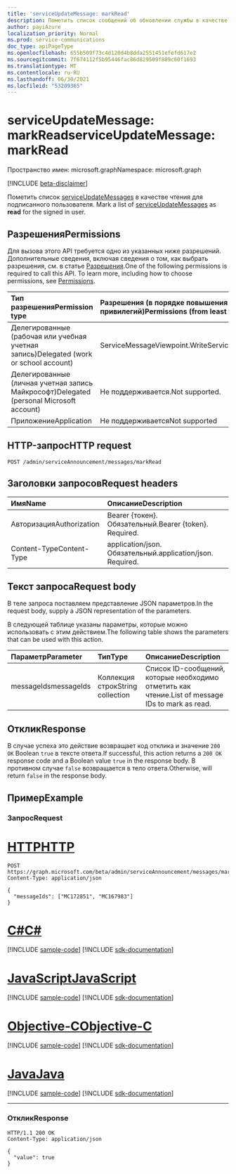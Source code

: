 ```yaml
---
title: 'serviceUpdateMessage: markRead'
description: Пометить список сообщений об обновлении службы в качестве чтения для подписанного пользователя.
author: payiAzure
localization_priority: Normal
ms.prod: service-communications
doc_type: apiPageType
ms.openlocfilehash: 655b509f73c4d120d4b8dda2551451efefd617e2
ms.sourcegitcommit: 7f674112f5b95446fac86d829509f889c60f1693
ms.translationtype: MT
ms.contentlocale: ru-RU
ms.lasthandoff: 06/30/2021
ms.locfileid: "53209365"
---
```

# <a name="serviceupdatemessage-markread"></a><span data-ttu-id="12f58-103">serviceUpdateMessage: markRead</span><span class="sxs-lookup"><span data-stu-id="12f58-103">serviceUpdateMessage: markRead</span></span>
<span data-ttu-id="12f58-104">Пространство имен: microsoft.graph</span><span class="sxs-lookup"><span data-stu-id="12f58-104">Namespace: microsoft.graph</span></span>

[!INCLUDE [beta-disclaimer](../../includes/beta-disclaimer.md)]

<span data-ttu-id="12f58-105">Пометить список [serviceUpdateMessages](../resources/serviceupdatemessage.md) в качестве чтения для подписанного пользователя. </span><span class="sxs-lookup"><span data-stu-id="12f58-105">Mark a list of [serviceUpdateMessages](../resources/serviceupdatemessage.md) as **read** for the signed in user.</span></span>

## <a name="permissions"></a><span data-ttu-id="12f58-106">Разрешения</span><span class="sxs-lookup"><span data-stu-id="12f58-106">Permissions</span></span>
<span data-ttu-id="12f58-p101">Для вызова этого API требуется одно из указанных ниже разрешений. Дополнительные сведения, включая сведения о том, как выбрать разрешения, см. в статье [Разрешения](/graph/permissions-reference).</span><span class="sxs-lookup"><span data-stu-id="12f58-p101">One of the following permissions is required to call this API. To learn more, including how to choose permissions, see [Permissions](/graph/permissions-reference).</span></span>

|<span data-ttu-id="12f58-109">Тип разрешения</span><span class="sxs-lookup"><span data-stu-id="12f58-109">Permission type</span></span>|<span data-ttu-id="12f58-110">Разрешения (в порядке повышения привилегий)</span><span class="sxs-lookup"><span data-stu-id="12f58-110">Permissions (from least to most privileged)</span></span>|
|:---|:---|
|<span data-ttu-id="12f58-111">Делегированные (рабочая или учебная учетная запись)</span><span class="sxs-lookup"><span data-stu-id="12f58-111">Delegated (work or school account)</span></span>|<span data-ttu-id="12f58-112">ServiceMessageViewpoint.Write</span><span class="sxs-lookup"><span data-stu-id="12f58-112">ServiceMessageViewpoint.Write</span></span>|
|<span data-ttu-id="12f58-113">Делегированные (личная учетная запись Майкрософт)</span><span class="sxs-lookup"><span data-stu-id="12f58-113">Delegated (personal Microsoft account)</span></span>|<span data-ttu-id="12f58-114">Не поддерживается.</span><span class="sxs-lookup"><span data-stu-id="12f58-114">Not supported.</span></span>|
|<span data-ttu-id="12f58-115">Приложение</span><span class="sxs-lookup"><span data-stu-id="12f58-115">Application</span></span>|<span data-ttu-id="12f58-116">Не поддерживается</span><span class="sxs-lookup"><span data-stu-id="12f58-116">Not supported</span></span>|

## <a name="http-request"></a><span data-ttu-id="12f58-117">HTTP-запрос</span><span class="sxs-lookup"><span data-stu-id="12f58-117">HTTP request</span></span>

<!-- {
  "blockType": "ignored"
}
-->
``` http
POST /admin/serviceAnnouncement/messages/markRead
```

## <a name="request-headers"></a><span data-ttu-id="12f58-118">Заголовки запросов</span><span class="sxs-lookup"><span data-stu-id="12f58-118">Request headers</span></span>
|<span data-ttu-id="12f58-119">Имя</span><span class="sxs-lookup"><span data-stu-id="12f58-119">Name</span></span>|<span data-ttu-id="12f58-120">Описание</span><span class="sxs-lookup"><span data-stu-id="12f58-120">Description</span></span>|
|:---|:---|
|<span data-ttu-id="12f58-121">Авторизация</span><span class="sxs-lookup"><span data-stu-id="12f58-121">Authorization</span></span>|<span data-ttu-id="12f58-p102">Bearer {токен}. Обязательный.</span><span class="sxs-lookup"><span data-stu-id="12f58-p102">Bearer {token}. Required.</span></span>|
|<span data-ttu-id="12f58-124">Content-Type</span><span class="sxs-lookup"><span data-stu-id="12f58-124">Content-Type</span></span>|<span data-ttu-id="12f58-p103">application/json. Обязательный.</span><span class="sxs-lookup"><span data-stu-id="12f58-p103">application/json. Required.</span></span>|

## <a name="request-body"></a><span data-ttu-id="12f58-127">Текст запроса</span><span class="sxs-lookup"><span data-stu-id="12f58-127">Request body</span></span>
<span data-ttu-id="12f58-128">В теле запроса поставляем представление JSON параметров.</span><span class="sxs-lookup"><span data-stu-id="12f58-128">In the request body, supply a JSON representation of the parameters.</span></span>

<span data-ttu-id="12f58-129">В следующей таблице указаны параметры, которые можно использовать с этим действием.</span><span class="sxs-lookup"><span data-stu-id="12f58-129">The following table shows the parameters that can be used with this action.</span></span>

|<span data-ttu-id="12f58-130">Параметр</span><span class="sxs-lookup"><span data-stu-id="12f58-130">Parameter</span></span>|<span data-ttu-id="12f58-131">Тип</span><span class="sxs-lookup"><span data-stu-id="12f58-131">Type</span></span>|<span data-ttu-id="12f58-132">Описание</span><span class="sxs-lookup"><span data-stu-id="12f58-132">Description</span></span>|
|:---|:---|:---|
|<span data-ttu-id="12f58-133">messageIds</span><span class="sxs-lookup"><span data-stu-id="12f58-133">messageIds</span></span>|<span data-ttu-id="12f58-134">Коллекция строк</span><span class="sxs-lookup"><span data-stu-id="12f58-134">String collection</span></span>|<span data-ttu-id="12f58-135">Список ID-сообщений, которые необходимо отметить как чтение.</span><span class="sxs-lookup"><span data-stu-id="12f58-135">List of message IDs to mark as read.</span></span>|


## <a name="response"></a><span data-ttu-id="12f58-136">Отклик</span><span class="sxs-lookup"><span data-stu-id="12f58-136">Response</span></span>

<span data-ttu-id="12f58-137">В случае успеха это действие возвращает код отклика и значение `200 OK` Boolean `true` в тексте ответа.</span><span class="sxs-lookup"><span data-stu-id="12f58-137">If successful, this action returns a `200 OK` response code and a Boolean value `true` in the response body.</span></span> <span data-ttu-id="12f58-138">В противном случае `false` возвращается в тело ответа.</span><span class="sxs-lookup"><span data-stu-id="12f58-138">Otherwise, will return `false` in the response body.</span></span>

## <a name="example"></a><span data-ttu-id="12f58-139">Пример</span><span class="sxs-lookup"><span data-stu-id="12f58-139">Example</span></span>

### <a name="request"></a><span data-ttu-id="12f58-140">Запрос</span><span class="sxs-lookup"><span data-stu-id="12f58-140">Request</span></span>

# <a name="http"></a>[<span data-ttu-id="12f58-141">HTTP</span><span class="sxs-lookup"><span data-stu-id="12f58-141">HTTP</span></span>](#tab/http)
<!-- {
  "blockType": "request",
  "name": "serviceupdatemessage_markread"
}
-->
``` http
POST https://graph.microsoft.com/beta/admin/serviceAnnouncement/messages/markRead
Content-Type: application/json

{
  "messageIds": ["MC172851", "MC167983"]
}
```
# <a name="c"></a>[<span data-ttu-id="12f58-142">C#</span><span class="sxs-lookup"><span data-stu-id="12f58-142">C#</span></span>](#tab/csharp)
[!INCLUDE [sample-code](../includes/snippets/csharp/serviceupdatemessage-markread-csharp-snippets.md)]
[!INCLUDE [sdk-documentation](../includes/snippets/snippets-sdk-documentation-link.md)]

# <a name="javascript"></a>[<span data-ttu-id="12f58-143">JavaScript</span><span class="sxs-lookup"><span data-stu-id="12f58-143">JavaScript</span></span>](#tab/javascript)
[!INCLUDE [sample-code](../includes/snippets/javascript/serviceupdatemessage-markread-javascript-snippets.md)]
[!INCLUDE [sdk-documentation](../includes/snippets/snippets-sdk-documentation-link.md)]

# <a name="objective-c"></a>[<span data-ttu-id="12f58-144">Objective-C</span><span class="sxs-lookup"><span data-stu-id="12f58-144">Objective-C</span></span>](#tab/objc)
[!INCLUDE [sample-code](../includes/snippets/objc/serviceupdatemessage-markread-objc-snippets.md)]
[!INCLUDE [sdk-documentation](../includes/snippets/snippets-sdk-documentation-link.md)]

# <a name="java"></a>[<span data-ttu-id="12f58-145">Java</span><span class="sxs-lookup"><span data-stu-id="12f58-145">Java</span></span>](#tab/java)
[!INCLUDE [sample-code](../includes/snippets/java/serviceupdatemessage-markread-java-snippets.md)]
[!INCLUDE [sdk-documentation](../includes/snippets/snippets-sdk-documentation-link.md)]

---



### <a name="response"></a><span data-ttu-id="12f58-146">Отклик</span><span class="sxs-lookup"><span data-stu-id="12f58-146">Response</span></span>
<!-- {
  "blockType": "response",
  "truncated": true,
  "@odata.type": "string"
}
-->
``` http
HTTP/1.1 200 OK
Content-Type: application/json

{
  "value": true
}
```
